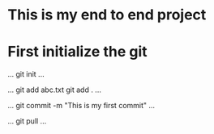 # This is my end to end project

# First initialize the git
...
git init
...

...
git add abc.txt
git add .
...

...
git commit -m "This is my first commit"
...

...
git pull
...

